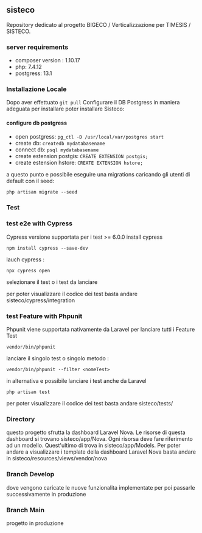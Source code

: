 ## sisteco
Repository dedicato al progetto BIGECO / Verticalizzazione per TIMESIS / SISTECO. 

### server requirements 
- composer version : 1.10.17
- php: 7.4.12
- postgress: 13.1

### Installazione Locale
Dopo aver effettuato ```git pull``` Configurare il DB Postgress in maniera adeguata per installare poter installare Sisteco:

#### configure db postgress 
- open postgress: ```pg_ctl -D /usr/local/var/postgres start```
- create db: ```createdb mydatabasename```
- connect db: ```psql mydatabasename```
- create estension postgis: ```CREATE EXTENSION postgis;```
- create estension hstore: ```CREATE EXTENSION hstore;```

a questo punto e possibile eseguire una migrations caricando gli utenti di default con il seed:
```
php artisan migrate --seed
```

### Test 

### test e2e with Cypress 
Cypress versione supportata per i test >= 6.0.0
install cypress
```
npm install cypress --save-dev
```
lauch cypress : 
```
npx cypress open
```
selezionare il test o i test da lanciare

per poter visualizzare il codice dei test basta andare sisteco/cypress/integration

### test Feature with Phpunit 
Phpunit viene supportata nativamente da Laravel
per lanciare tutti i Feature Test
```
vendor/bin/phpunit
```
lanciare il singolo test o singolo metodo : 
```
vendor/bin/phpunit --filter <nomeTest>
```
in alternativa e possibile lanciare i test anche da Laravel
```
php artisan test
```
per poter visualizzare il codice dei test basta andare sisteco/tests/

### Directory
questo progetto sfrutta la dashboard Laravel Nova. Le risorse di questa dashboard si trovano sisteco/app/Nova. Ogni risorsa deve fare riferimento ad un modello. Quest'ultimo di trova in sisteco/app/Models.
Per poter andare a visualizzare i template della dashboard Laravel Nova basta andare in sisteco/resources/views/vendor/nova

### Branch Develop
dove vengono caricate le nuove funzionalita implementate per poi passarle successivamente in produzione

### Branch Main
progetto in produzione 











